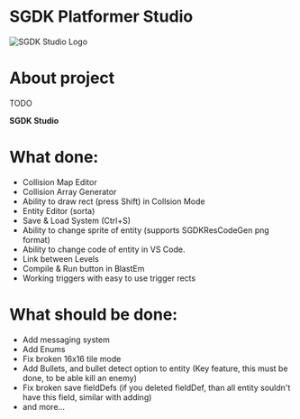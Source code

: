 # SGDK Platformer Studio

![SGDK Studio Logo](https://github.com/bolon667/SGDK_OneScreenPlatformerStudio/blob/main/readMe/sgdk_studio_github_pic.png)

# About project

TODO

**SGDK Studio** 

# What done:

- Collision Map Editor
- Collision Array Generator
- Ability to draw rect (press Shift) in Collsion Mode
- Entity Editor (sorta)
- Save & Load System (Ctrl+S)
- Ability to change sprite of entity (supports SGDKResCodeGen png format)
- Ability to change code of entity in VS Code.
- Link between Levels
- Compile & Run button in BlastEm
- Working triggers with easy to use trigger rects

# What should be done:

- Add messaging system
- Add Enums
- Fix broken 16x16 tile mode
- Add Bullets, and bullet detect option to entity (Key feature, this must be done, to be able kill an enemy)
- Fix broken save fieldDefs (if you deleted fieldDef, than all entity souldn't have this field, similar with adding)
- and more...
